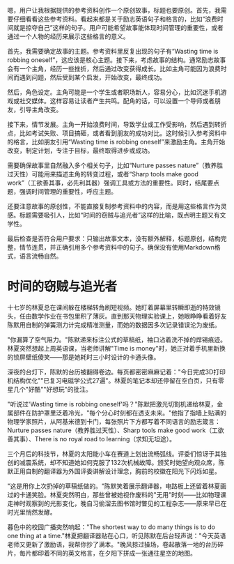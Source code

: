 <ReasoningChainRenderer>

嗯，用户让我根据提供的参考资料创作一个原创故事，标题也要原创。首先，我需要仔细看看这些参考资料。看起来都是关于励志英语句子和格言的，比如“浪费时间就是掠夺自己”这样的句子。用户可能希望故事能体现时间管理的重要性，或者通过一个人物的经历来展示这些格言的意义。

首先，我需要确定故事的主题。参考资料里反复出现的句子有“Wasting time is robbing oneself”，这应该是核心主题。接下来，考虑故事的结构。通常励志故事会有一个主角，经历一些挫折，然后通过改变获得成长。比如主角可能因为浪费时间而遇到问题，然后受到某个启发，开始改变，最终成功。

然后，角色设定。主角可能是一个学生或者职场新人，容易分心，比如沉迷手机游戏或社交媒体。这样容易让读者产生共鸣。配角的话，可以设置一个导师或者朋友，引导主角改变。

接下来，情节发展。主角一开始浪费时间，导致学业或工作受影响，然后遇到转折点，比如考试失败、项目搞砸，或者看到朋友的成功对比。这时候引入参考资料中的格言，比如朋友引用“Wasting time is robbing oneself”来激励主角。主角开始改变，制定计划，专注于目标，最终取得进步或成功。

需要确保故事里自然融入多个相关句子，比如“Nurture passes nature”（教养胜过天性）可能用来描述主角的转变过程，或者“Sharp tools make good work”（工欲善其事，必先利其器）强调工具或方法的重要性。同时，结尾要点题，强调时间管理的重要性，呼应主题。

还要注意故事的原创性，不能直接复制参考资料中的内容，而是用这些格言作为灵感。标题需要吸引人，比如“时间的窃贼与追光者”这样的比喻，既点明主题又有文学性。

最后检查是否符合用户要求：只输出故事文本，没有额外解释，标题原创，结构完整，情节连贯，并正确引用多个参考资料中的句子。确保没有使用Markdown格式，语言流畅自然。

</ReasoningChainRenderer>

# 时间的窃贼与追光者

十七岁的林夏总在课间躲在楼梯转角刷短视频。她盯着屏幕里转瞬即逝的特效镜头，任由数学作业在书包里积了薄灰。直到那天物理实验课上，她眼睁睁看着好友陈默用自制的弹簧测力计完成精准测量，而她的数据因多次记录错误沦为废纸。

"你漏算了空气阻力。"陈默递来标注公式的草稿纸，袖口沾着洗不掉的焊锡痕迹。林夏突然想起上周英语课，当老师讲解"Time is money"时，她正对着手机里新换的锁屏壁纸傻笑——那是她耗时三小时设计的卡通头像。

深夜的台灯下，陈默的台历被翻得卷边。每页都密密麻麻记着："今日完成3D打印机结构优化""已复习电磁学公式27遍"。林夏的笔记本却还停留在空白页，只有零星几个"好酷""好想玩"的批注。

"听说过'Wasting time is robbing oneself'吗？"陈默把激光切割机递给林夏，金属部件在防护罩里泛着冷光，"每个分心时刻都在透支未来。"他指了指墙上贴满的物理学家照片，从阿基米德到卡门，每张照片下方都写着不同语言的励志箴言：Nurture passes nature（教养胜过天性）、Sharp tools make good work（工欲善其事）、There is no royal road to learning（求知无坦途）。

三个月后的科技节，林夏的太阳能小车在赛道上划出流畅弧线。评委们惊讶于其独创的减震系统，却不知道她如何克服了132次机械故障。颁奖时她望向观众席，陈默正用自制的翻译器为外国评委讲解设计理念，胸前的校徽在阳光下闪烁如星。

"这是用你上次扔掉的草稿纸做的。"陈默笑着展示翻译器，电路板上还留着林夏画过的卡通笑脸。林夏突然明白，那些曾被她视作废料的"无用"时刻——比如物理课走神时观察到的光影变化，晚自习偷溜去图书馆时瞥见的工程杂志——原来早已在时光里悄然发酵。

暮色中的校园广播突然响起："The shortest way to do many things is to do one thing at a time."林夏把翻译器贴在心口，听见陈默在后台轻声说："今天英语老师又更新了激励语，我帮你抄了满本。"晚风掠过操场，卷起散落一地的台历碎片，每片都印着不同的英文格言，在夕阳下拼成一张通往星空的地图。